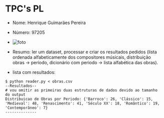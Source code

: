# TPC's PL
+ Nome: Henrique Guimarães Pereira
+ Número: 97205
+ ![foto](https://github.com/hgp22.png?size=40)

+ Resumo: ler um dataset, processar e criar os resultados pedidos (lista ordenada alfabeticamente dos compositores músicais, distribuição obras -> período, dicionário com periodo -> lista alfabética das obras).

+ lista com resultados:
```
$ python reader.py < obras.csv
--Resultados--
# vou omitir as primeiras duas estruturas de dados devido ao tamanho do output
Distribuicao de Obras por Periodo: {'Barroco': 26, 'Clássico': 15, 'Medieval': 48, 'Renascimento': 41, 'Século XX': 18, 'Romântico': 19, 'Contemporâneo': 7}
--------------
```